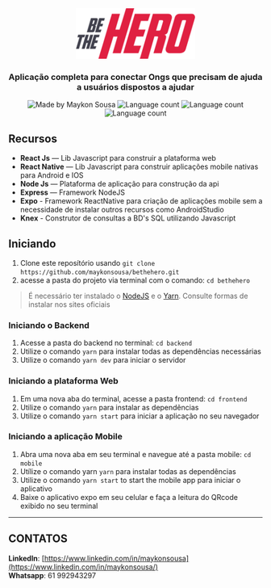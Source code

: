 <div align="center">
  <img src="./frontend/src/assets/logo.svg" height="100px" alt="Be the hero"/>
</div>

<h3 align="center">
  Aplicação completa para conectar Ongs que precisam de ajuda a usuários dispostos a ajudar
</h3>

<div align="center">
  <img alt="Made by Maykon Sousa" src="https://img.shields.io/badge/criado%20por-Maykon%20Sousa-red"/>
  <img alt="Language count" src="https://img.shields.io/badge/Back--End-NodeJS-brightgreen"/>
  <img alt="Language count" src="https://img.shields.io/badge/Front--End-ReactJS-brightgreen"/>
  <img alt="Language count" src="https://img.shields.io/badge/Mobile-React%20Native-brightgreen"/>
  
  
</div>


## Recursos

- **React Js** — Lib Javascript para construir a plataforma web
- **React Native** — Lib Javascript para construir aplicações mobile nativas para Android e IOS
- **Node Js** — Plataforma de aplicação para construção da api
- **Express** — Framework NodeJS
- **Expo** - Framework ReactNative para criação de aplicações mobile sem a necessidade de instalar outros recursos como AndroidStudio
- **Knex** - Construtor de consultas a BD's SQL utilizando Javascript

## Iniciando

1. Clone este  reposítório usando `git clone https://github.com/maykonsousa/bethehero.git`
2. acesse a pasta do projeto via terminal com o comando: `cd bethehero`<br />

>É necessário ter instalado o [NodeJS](https://nodejs.org/en/download/) e o [Yarn](https://yarnpkg.com/). Consulte formas de instalar nos sites oficiais

### Iniciando o Backend

1. Acesse a pasta do backend no terminal: `cd backend`
2. Utilize o comando  `yarn` para instalar todas as dependências necessárias<br />
3. Utilize o comando  `yarn dev` para iniciar o servidor

### Iniciando a plataforma Web

1. Em uma nova aba do terminal, acesse a pasta frontend: `cd frontend`
2. Utilize o comando  `yarn` para instalar as dependẽncias<br />
3. Utilize o comando `yarn start` para iniciar a aplicação no seu navegador

### Iniciando a aplicação Mobile

1. Abra uma nova aba em seu terminal e navegue até a pasta mobile: `cd mobile`
2. Utílize o comando yarn `yarn` para instalar todas as dependências
3. Utilize o comando `yarn start` to start the mobile app para iniciar o aplicativo
4. Baixe o aplicativo expo em seu celular e faça a leitura do QRcode exibido no seu terminal

***

## CONTATOS
**LinkedIn**: [https://www.linkedin.com/in/maykonsousa](https://www.linkedin.com/in/maykonsousa/)  
**Whatsapp**: 61 992943297

